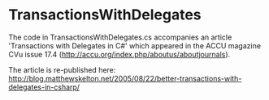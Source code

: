 TransactionsWithDelegates
=========================

The code in TransactionsWithDelegates.cs accompanies an article 'Transactions with Delegates in C#' 
which appeared in the ACCU magazine CVu issue 17.4 (http://accu.org/index.php/aboutus/aboutjournals).

The article is re-published here: 
http://blog.matthewskelton.net/2005/08/22/better-transactions-with-delegates-in-csharp/
